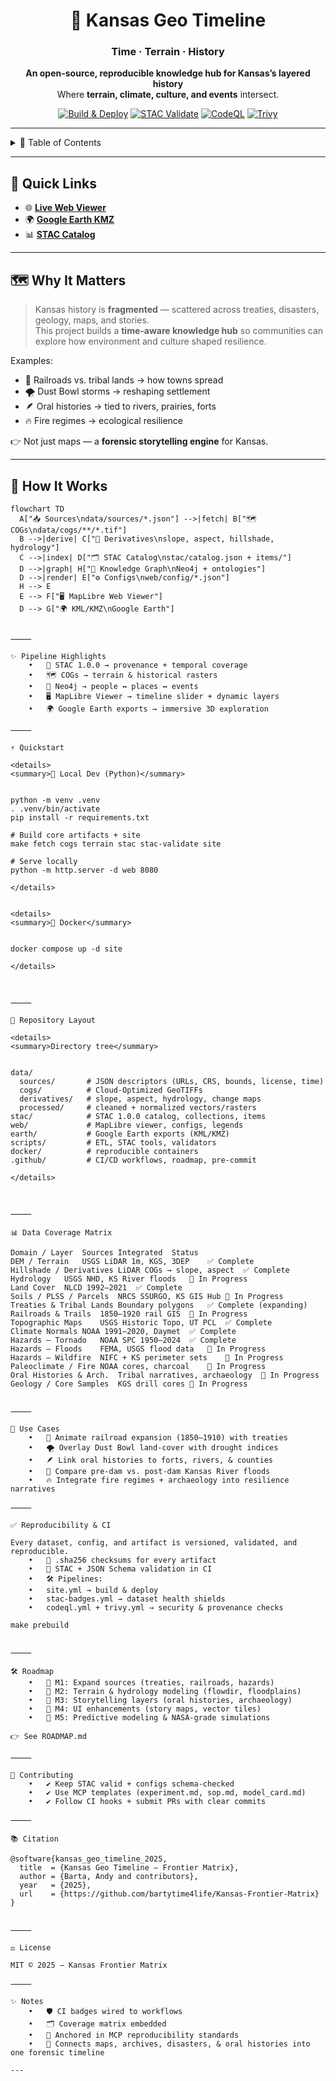 
<div align="center">

# 🌾 Kansas Geo Timeline  
### **Time · Terrain · History**

**An open-source, reproducible knowledge hub for Kansas’s layered history**  
Where **terrain, climate, culture, and events** intersect.

[![Build & Deploy](https://github.com/bartytime4life/Kansas-Frontier-Matrix/actions/workflows/site.yml/badge.svg)](https://github.com/bartytime4life/Kansas-Frontier-Matrix/actions/workflows/site.yml)
[![STAC Validate](https://github.com/bartytime4life/Kansas-Frontier-Matrix/actions/workflows/stac-badges.yml/badge.svg)](https://github.com/bartytime4life/Kansas-Frontier-Matrix/actions/workflows/stac-badges.yml)
[![CodeQL](https://github.com/bartytime4life/Kansas-Frontier-Matrix/actions/workflows/codeql.yml/badge.svg)](https://github.com/bartytime4life/Kansas-Frontier-Matrix/actions/workflows/codeql.yml)
[![Trivy](https://github.com/bartytime4life/Kansas-Frontier-Matrix/actions/workflows/trivy.yml/badge.svg)](https://github.com/bartytime4life/Kansas-Frontier-Matrix/actions/workflows/trivy.yml)

</div>

---

<details>
<summary>📑 Table of Contents</summary>

- [🚀 Quick Links](#-quick-links)
- [🗺 Why It Matters](#-why-it-matters)
- [🔧 How It Works](#-how-it-works)
- [✨ Pipeline Highlights](#-pipeline-highlights)
- [⚡ Quickstart](#-quickstart)
- [📂 Repository Layout](#-repository-layout)
- [📊 Data Coverage Matrix](#-data-coverage-matrix)
- [🎯 Use Cases](#-use-cases)
- [✅ Reproducibility & CI](#-reproducibility--ci)
- [🛠 Roadmap](#-roadmap)
- [🤝 Contributing](#-contributing)
- [📚 Citation](#-citation)
- [⚖️ License](#-license)
- [✨ Notes](#-notes)

</details>

---

## 🚀 Quick Links

- 🌐 **[Live Web Viewer](#)**
- 🌍 **[Google Earth KMZ](#)**
- 📊 **[STAC Catalog](stac/catalog.json)**

---

## 🗺 Why It Matters

> Kansas history is **fragmented** — scattered across treaties, disasters, geology, maps, and stories.  
> This project builds a **time-aware knowledge hub** so communities can explore how environment and culture shaped resilience.

Examples:
- 🚂 Railroads vs. tribal lands → how towns spread  
- 🌪 Dust Bowl storms → reshaping settlement  
- 🪶 Oral histories → tied to rivers, prairies, forts  
- 🔥 Fire regimes → ecological resilience  

👉 Not just maps — a **forensic storytelling engine** for Kansas.

---

## 🔧 How It Works

```mermaid
flowchart TD
  A["📥 Sources\ndata/sources/*.json"] -->|fetch| B["🗺️ COGs\ndata/cogs/**/*.tif"]
  B -->|derive| C["📐 Derivatives\nslope, aspect, hillshade, hydrology"]
  C -->|index| D["🗂️ STAC Catalog\nstac/catalog.json + items/"]
  D -->|graph| H["🧩 Knowledge Graph\nNeo4j + ontologies"]
  D -->|render| E["⚙️ Configs\nweb/config/*.json"]
  H --> E
  E --> F["🖥️ MapLibre Web Viewer"]
  D --> G["🌍 KML/KMZ\nGoogle Earth"]


⸻

✨ Pipeline Highlights
	•	📂 STAC 1.0.0 → provenance + temporal coverage
	•	🗺️ COGs → terrain & historical rasters
	•	🧩 Neo4j → people ↔ places ↔ events
	•	🖥️ MapLibre Viewer → timeline slider + dynamic layers
	•	🌍 Google Earth exports → immersive 3D exploration

⸻

⚡ Quickstart

<details>
<summary>🐍 Local Dev (Python)</summary>


python -m venv .venv
. .venv/bin/activate
pip install -r requirements.txt

# Build core artifacts + site
make fetch cogs terrain stac stac-validate site

# Serve locally
python -m http.server -d web 8080

</details>


<details>
<summary>🐳 Docker</summary>


docker compose up -d site

</details>



⸻

📂 Repository Layout

<details>
<summary>Directory tree</summary>


data/
  sources/       # JSON descriptors (URLs, CRS, bounds, license, time)
  cogs/          # Cloud-Optimized GeoTIFFs
  derivatives/   # slope, aspect, hydrology, change maps
  processed/     # cleaned + normalized vectors/rasters
stac/            # STAC 1.0.0 catalog, collections, items
web/             # MapLibre viewer, configs, legends
earth/           # Google Earth exports (KML/KMZ)
scripts/         # ETL, STAC tools, validators
docker/          # reproducible containers
.github/         # CI/CD workflows, roadmap, pre-commit

</details>



⸻

📊 Data Coverage Matrix

Domain / Layer	Sources Integrated	Status
DEM / Terrain	USGS LiDAR 1m, KGS, 3DEP	✅ Complete
Hillshade / Derivatives	LiDAR COGs → slope, aspect	✅ Complete
Hydrology	USGS NHD, KS River floods	🚧 In Progress
Land Cover	NLCD 1992–2021	✅ Complete
Soils / PLSS / Parcels	NRCS SSURGO, KS GIS Hub	🚧 In Progress
Treaties & Tribal Lands	Boundary polygons	✅ Complete (expanding)
Railroads & Trails	1850–1920 rail GIS	🚧 In Progress
Topographic Maps	USGS Historic Topo, UT PCL	✅ Complete
Climate Normals	NOAA 1991–2020, Daymet	✅ Complete
Hazards — Tornado	NOAA SPC 1950–2024	✅ Complete
Hazards — Floods	FEMA, USGS flood data	🚧 In Progress
Hazards — Wildfire	NIFC + KS perimeter sets	🚧 In Progress
Paleoclimate / Fire	NOAA cores, charcoal	🚧 In Progress
Oral Histories & Arch.	Tribal narratives, archaeology	🚧 In Progress
Geology / Core Samples	KGS drill cores	🚧 In Progress


⸻

🎯 Use Cases
	•	🚂 Animate railroad expansion (1850–1910) with treaties
	•	🌪 Overlay Dust Bowl land-cover with drought indices
	•	🪶 Link oral histories to forts, rivers, & counties
	•	🌊 Compare pre-dam vs. post-dam Kansas River floods
	•	🔥 Integrate fire regimes + archaeology into resilience narratives

⸻

✅ Reproducibility & CI

Every dataset, config, and artifact is versioned, validated, and reproducible.
	•	🔐 .sha256 checksums for every artifact
	•	📏 STAC + JSON Schema validation in CI
	•	🛠 Pipelines:
	•	site.yml → build & deploy
	•	stac-badges.yml → dataset health shields
	•	codeql.yml + trivy.yml → security & provenance checks

make prebuild


⸻

🛠 Roadmap
	•	📌 M1: Expand sources (treaties, railroads, hazards)
	•	📌 M2: Terrain & hydrology modeling (flowdir, floodplains)
	•	📌 M3: Storytelling layers (oral histories, archaeology)
	•	📌 M4: UI enhancements (story maps, vector tiles)
	•	📌 M5: Predictive modeling & NASA-grade simulations

👉 See ROADMAP.md

⸻

🤝 Contributing
	•	✔️ Keep STAC valid + configs schema-checked
	•	✔️ Use MCP templates (experiment.md, sop.md, model_card.md)
	•	✔️ Follow CI hooks + submit PRs with clear commits

⸻

📚 Citation

@software{kansas_geo_timeline_2025,
  title  = {Kansas Geo Timeline — Frontier Matrix},
  author = {Barta, Andy and contributors},
  year   = {2025},
  url    = {https://github.com/bartytime4life/Kansas-Frontier-Matrix}
}


⸻

⚖️ License

MIT © 2025 — Kansas Frontier Matrix

⸻

✨ Notes
	•	🛡 CI badges wired to workflows
	•	🗂 Coverage matrix embedded
	•	📜 Anchored in MCP reproducibility standards
	•	🔗 Connects maps, archives, disasters, & oral histories into one forensic timeline

---
